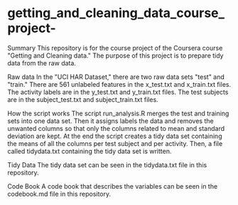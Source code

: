 getting_and_cleaning_data_course_project-
=========================================
Summary
This repository is for the course project of the Coursera course "Getting and Cleaning data." The purpose of this project is to prepare tidy data from the raw data. 

Raw data
In the "UCI HAR Dataset," there are two raw data sets "test" and "train." There are 561 unlabeled features in the x_test.txt and x_train.txt files. The activity labels are in the y_test.txt and y_train.txt files. The test subjects are in the subject_test.txt and subject_train.txt files. 

How the script works
The script run_analysis.R merges the test and training sets into one data set. Then it assigns labels the data and removes the unwanted columns so that only the columns related to mean and standard deviation are kept. At the end the script creates a tidy data set containing the means of all the columns per test subject and per activity. Then, a file called tidydata.txt containing the tidy data set is written.

Tidy Data
The tidy data set can be seen in the tidydata.txt file in this repository.

Code Book
A code book that describes the variables can be seen in the codebook.md file in this repository.
